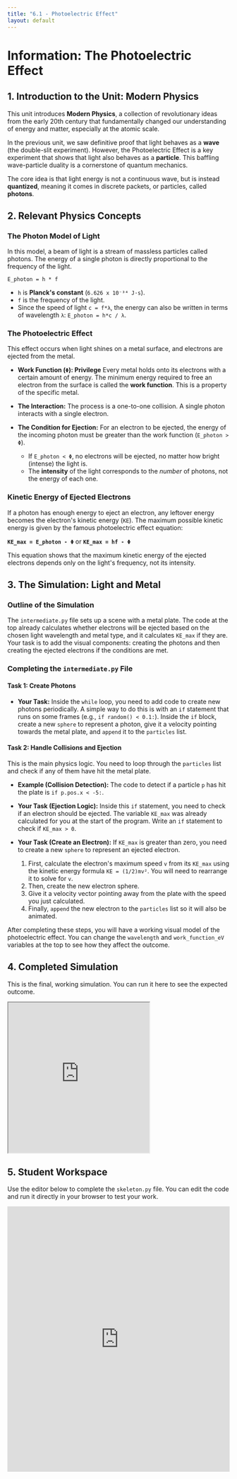 ```yaml
---
title: "6.1 - Photoelectric Effect"
layout: default
---
```

# Information: The Photoelectric Effect

## 1. Introduction to the Unit: Modern Physics

This unit introduces **Modern Physics**, a collection of revolutionary ideas from the early 20th century that fundamentally changed our understanding of energy and matter, especially at the atomic scale. 

In the previous unit, we saw definitive proof that light behaves as a **wave** (the double-slit experiment). However, the Photoelectric Effect is a key experiment that shows that light also behaves as a **particle**. This baffling wave-particle duality is a cornerstone of quantum mechanics.

The core idea is that light energy is not a continuous wave, but is instead **quantized**, meaning it comes in discrete packets, or particles, called **photons**.

## 2. Relevant Physics Concepts

### The Photon Model of Light

In this model, a beam of light is a stream of massless particles called photons. The energy of a single photon is directly proportional to the frequency of the light.

`E_photon = h * f`

-   `h` is **Planck's constant** (`6.626 x 10⁻³⁴ J·s`).
-   `f` is the frequency of the light.
-   Since the speed of light `c = f*λ`, the energy can also be written in terms of wavelength `λ`: `E_photon = h*c / λ`.

### The Photoelectric Effect

This effect occurs when light shines on a metal surface, and electrons are ejected from the metal.

-   **Work Function (`Φ`): Privilege** Every metal holds onto its electrons with a certain amount of energy. The minimum energy required to free an electron from the surface is called the **work function**. This is a property of the specific metal.

-   **The Interaction:** The process is a one-to-one collision. A single photon interacts with a single electron.

-   **The Condition for Ejection:** For an electron to be ejected, the energy of the incoming photon must be greater than the work function (`E_photon > Φ`). 
    -   If `E_photon < Φ`, no electrons will be ejected, no matter how bright (intense) the light is.
    -   The **intensity** of the light corresponds to the *number* of photons, not the energy of each one.

### Kinetic Energy of Ejected Electrons

If a photon has enough energy to eject an electron, any leftover energy becomes the electron's kinetic energy (`KE`). The maximum possible kinetic energy is given by the famous photoelectric effect equation:

**`KE_max = E_photon - Φ`**  or  **`KE_max = hf - Φ`**

This equation shows that the maximum kinetic energy of the ejected electrons depends only on the light's frequency, not its intensity.

## 3. The Simulation: Light and Metal

### Outline of the Simulation

The `intermediate.py` file sets up a scene with a metal plate. The code at the top already calculates whether electrons will be ejected based on the chosen light wavelength and metal type, and it calculates `KE_max` if they are. Your task is to add the visual components: creating the photons and then creating the ejected electrons if the conditions are met.

### Completing the `intermediate.py` File

#### **Task 1: Create Photons**

- **Your Task:** Inside the `while` loop, you need to add code to create new photons periodically. A simple way to do this is with an `if` statement that runs on some frames (e.g., `if random() < 0.1:`). Inside the `if` block, create a new `sphere` to represent a photon, give it a velocity pointing towards the metal plate, and `append` it to the `particles` list.

#### **Task 2: Handle Collisions and Ejection**

This is the main physics logic. You need to loop through the `particles` list and check if any of them have hit the metal plate.

- **Example (Collision Detection):** The code to detect if a particle `p` has hit the plate is `if p.pos.x < -5:`.

- **Your Task (Ejection Logic):** Inside this `if` statement, you need to check if an electron should be ejected. The variable `KE_max` was already calculated for you at the start of the program. Write an `if` statement to check if `KE_max > 0`.

- **Your Task (Create an Electron):** If `KE_max` is greater than zero, you need to create a new `sphere` to represent an ejected electron. 
    1.  First, calculate the electron's maximum speed `v` from its `KE_max` using the kinetic energy formula `KE = (1/2)mv²`. You will need to rearrange it to solve for `v`.
    2.  Then, create the new electron sphere.
    3.  Give it a velocity vector pointing away from the plate with the speed you just calculated.
    4.  Finally, `append` the new electron to the `particles` list so it will also be animated.

After completing these steps, you will have a working visual model of the photoelectric effect. You can change the `wavelength` and `work_function_eV` variables at the top to see how they affect the outcome.

## 4. Completed Simulation

This is the final, working simulation. You can run it here to see the expected outcome.

<iframe src="https://glowscript.org/#/user/cglenz/folder/APSimulations-2/program/6.1-complete.py" width="320" height="340"></iframe>

## 5. Student Workspace

Use the editor below to complete the `skeleton.py` file. You can edit the code and run it directly in your browser to test your work.

<iframe src="https://trinket.io/embed/glowscript/814c132a1d6f" width="100%" height="600" frameborder="0" marginwidth="0" marginheight="0" allowfullscreen></iframe>